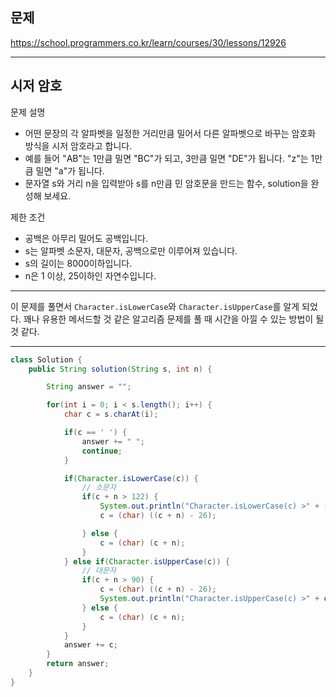 
## 문제

https://school.programmers.co.kr/learn/courses/30/lessons/12926

---

## 시저 암호

문제 설명
- 어떤 문장의 각 알파벳을 일정한 거리만큼 밀어서 다른 알파벳으로 바꾸는 암호화 방식을 시저 암호라고 합니다.
- 예를 들어 "AB"는 1만큼 밀면 "BC"가 되고, 3만큼 밀면 "DE"가 됩니다. "z"는 1만큼 밀면 "a"가 됩니다. 
- 문자열 s와 거리 n을 입력받아 s를 n만큼 민 암호문을 만드는 함수, solution을 완성해 보세요.

제한 조건

- 공백은 아무리 밀어도 공백입니다.
- s는 알파벳 소문자, 대문자, 공백으로만 이루어져 있습니다.
- s의 길이는 8000이하입니다.
- n은 1 이상, 25이하인 자연수입니다.

---

이 문제를 풀면서 `Character.isLowerCase`와 `Character.isUpperCase`를 알게 되었다.
꽤나 유용한 메서드할 것 같은 알고리즘 문제를 풀 때 시간을 아낄 수 있는 방법이 될 것 같다.

---

```java
class Solution {
    public String solution(String s, int n) {

        String answer = "";

        for(int i = 0; i < s.length(); i++) {
            char c = s.charAt(i);

            if(c == ' ') {
                answer += " ";
                continue;
            }

            if(Character.isLowerCase(c)) {
                // 소문자
                if(c + n > 122) {
                    System.out.println("Character.isLowerCase(c) >" + ((c + n) - 26));
                    c = (char) ((c + n) - 26);

                } else {
                    c = (char) (c + n);
                }
            } else if(Character.isUpperCase(c)) {
                // 대문자
                if(c + n > 90) {
                    c = (char) ((c + n) - 26);
                    System.out.println("Character.isUpperCase(c) >" + c);
                } else {
                    c = (char) (c + n);
                }
            }
            answer += c;
        }
        return answer;
    }
}
```